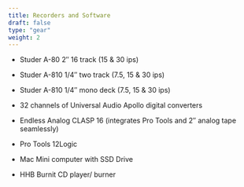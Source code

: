 ```yaml
---
title: Recorders and Software
draft: false
type: "gear"
weight: 2
---
```


- Studer A-80 2″ 16 track (15 & 30 ips)

- Studer A-810 1/4″ two track (7.5, 15 & 30 ips)

- Studer A-810 1/4″ mono deck (7.5, 15 & 30 ips)

- 32 channels of Universal Audio Apollo digital converters

- Endless Analog CLASP 16 (integrates Pro Tools and 2″ analog tape seamlessly)

- Pro Tools 12Logic

- Mac Mini computer with SSD Drive

- HHB Burnit CD player/ burner
